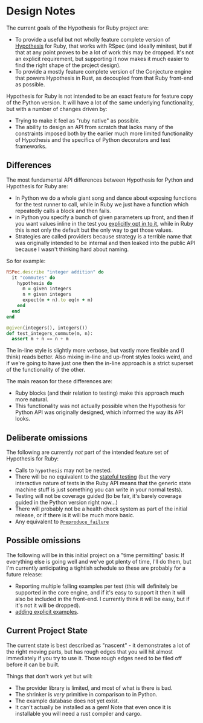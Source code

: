 # Design Notes

The current goals of the Hypothesis for Ruby project are:

* To provide a useful but not wholly feature complete version of
  [Hypothesis](http://hypothesis.works) for Ruby, that works with
  RSpec (and ideally minitest, but if that at any point proves to
  be a lot of work this may be dropped. It's not an explicit
  requirement, but supporting it now makes it much easier to find
  the right shape of the project design).
* To provide a mostly feature complete version of the Conjecture
  engine that powers Hypothesis in Rust, as decoupled from that
  Ruby front-end as possible.

Hypothesis for Ruby is not intended to be an exact feature for
feature copy of the Python version. It will have a lot of the same
underlying functionality, but with a number of changes driven by:

* Trying to make it feel as "ruby native" as possible.
* The ability to design an API from scratch that lacks many of the
  constraints imposed both by the earlier much more limited functionality
  of Hypothesis and the specifics of Python decorators and test
  frameworks.

## Differences

The most fundamental API differences  between Hypothesis
for Python and Hypothesis for Ruby are:

* In Python we do a whole giant song and dance about exposing
  functions for the test runner to call, while in Ruby we just
  have a function which repeatedly calls a block and then fails.
* in Python you specify a bunch of given parameters up front,
  and then if you want values inline in the test you [explicitly
  opt in to it](https://hypothesis.readthedocs.io/en/latest/data.html#drawing-interactively-in-tests),
  while in Ruby this is not only the default but the only way to
  get those values.
* Strategies are called providers because strategy is a terrible
  name that was originally intended to be internal and then leaked
  into the public API because I wasn't thinking hard about naming.

So for example:

```ruby
RSPec.describe "integer addition" do
  it "commutes" do
    hypothesis do
      m = given integers
      n = given integers
      expect(m + n).to eq(n + m)
    end
  end
end
```

```python
@given(integers(), integers())
def test_integers_commute(m, n):
  assert m + n == n + m
```

The in-line style is slightly more verbose, but vastly more flexible
and (I think) reads better. Also mixing in-line and up-front
styles looks weird, and if we're going to have just one then
the in-line approach is a strict superset of the functionality
of the other.

The main reason for these differences are:

* Ruby blocks (and their relation to testing) make this approach
  much more natural.
* This functionality was not actually possible when the Hypothesis
  for Python API was originally designed, which informed the way
  its API looks.

## Deliberate omissions

The following are currently *not* part of the intended feature set
of Hypothesis for Ruby:

* Calls to `hypothesis` may not be nested.
* There will be no equivalent to the [stateful testing](https://hypothesis.readthedocs.io/en/latest/stateful.html)
  (but the very interactive nature of tests in the Ruby API means that
  the generic state machine stuff is just something you can write in
  your normal tests).
* Testing will not be coverage guided (to be fair, it's barely coverage
  guided in the Python version right now...)
* There will probably not be a health check system as part of the initial
  release, or if there is it will be much more basic.
* Any equivalent to [`@reproduce_failure`](https://hypothesis.readthedocs.io/en/latest/reproducing.html#reproducing-an-example-with-with-reproduce-failure)

## Possible omissions

The following will be in this initial project on a "time permitting" basis:
If everything else is going well and we've got plenty of time, I'll do them,
but I'm currently anticipating a tightish schedule so these are probably
for a future release:

* Reporting multiple failing examples per test (this will definitely be supported
  in the core engine, and if it's easy to support it then it will
  also be included in the front-end. I currently think it will be
  easy, but if it's not it will be dropped).
* [adding explicit examples](https://hypothesis.readthedocs.io/en/latest/reproducing.html#providing-explicit-examples).

## Current Project State

The current state is best described as "nascent" - it demonstrates
a lot of the right moving parts, but has rough edges that you will
hit almost immediately if you try to use it. Those rough edges need
to be filed off before it can be built.

Things that don't work yet but will:

* The provider library is limited, and most of what is there is bad.
* The shrinker is *very* primitive in comparison to in Python.
* The example database does not yet exist.
* It can't actually be installed as a gem! Note that even once it is
  installable you will need a rust compiler and cargo.
